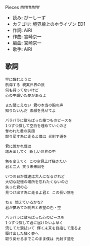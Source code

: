 Pieces
#######

- 読み: ぴーしーず
- カテゴリ: 境界線上のホライゾン ED1
- 作詞: AiRI
- 作曲: 宮崎京一
- 編曲: 宮崎京一
- 歌手: AiRI


歌詞
-----

    空に臨むように
    航海する 現実世界の旅
    何も持ってないけど
    心の中輝いた夢があるよ

    まだ聞こえない 君の本当の胸の声
    知りたいんだ 素顔を見せてよ

    バラバラに散らばった幾つものピースを
    1つずつ探して空白を埋めていくのさ
    奪われた君の笑顔
    取り戻す為に走るよ僕は 光射す道を

    君に惹かれ僕は
    踏み出してく 新しい世界の中

    色を変えてく この空見上げ描きたい
    君と二人 笑う未来図を

    いつの日か僕達は大人になるけれど
    大切な記憶の場所を忘れたくないのさ
    失った君の心
    見つけ出す為に走るよ君と この長い旅を

    ねぇ 憶えているかな?
    君が夢みてた明日と希望の色・空

    バラバラに散らばった心のピースを
    1つずつ探して君に届けたいよ早く
    流してた涙拭いて 輝く未来を目指して走るよ
    駆け出した描く夢へ
    取り戻せるまでこのまま僕は 光射す道を

